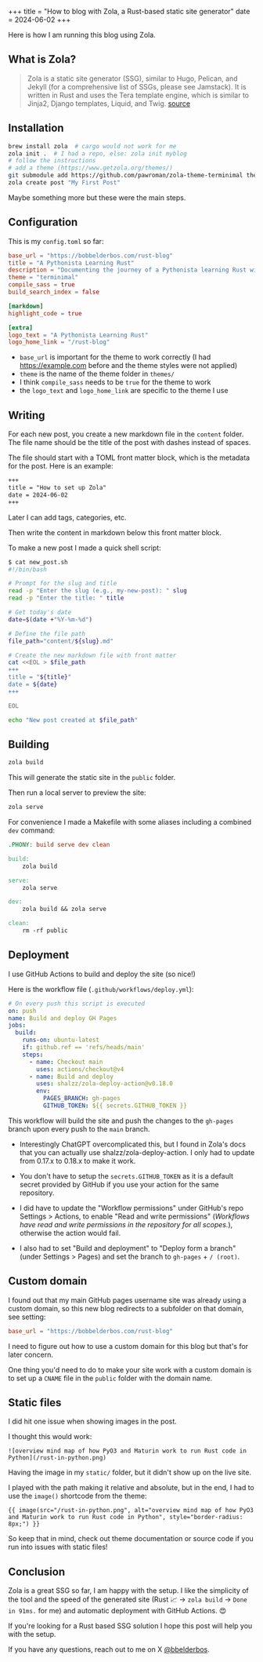 +++
title = "How to blog with Zola, a Rust-based static site generator"
date = 2024-06-02
+++

Here is how I am running this blog using Zola.

## What is Zola?

> Zola is a static site generator (SSG), similar to Hugo, Pelican, and Jekyll (for a comprehensive list of SSGs, please see Jamstack). It is written in Rust and uses the Tera template engine, which is similar to Jinja2, Django templates, Liquid, and Twig. [source](https://www.getzola.org/documentation/getting-started/overview/#markdown-content)

## Installation

```bash
brew install zola  # cargo would not work for me
zola init .  # I had a repo, else: zola init myblog
# follow the instructions
# add a theme (https://www.getzola.org/themes/)
git submodule add https://github.com/pawroman/zola-theme-terminimal themes/terminimal
zola create post "My First Post"
```

Maybe something more but these were the main steps.

## Configuration

This is my `config.toml` so far:

```toml
base_url = "https://bobbelderbos.com/rust-blog"
title = "A Pythonista Learning Rust"
description = "Documenting the journey of a Pythonista learning Rust with bite-sized posts."
theme = "terminimal"
compile_sass = true
build_search_index = false

[markdown]
highlight_code = true

[extra]
logo_text = "A Pythonista Learning Rust"
logo_home_link = "/rust-blog"
```

- `base_url` is important for the theme to work correctly (I had https://example.com before and the theme styles were not applied)
- `theme` is the name of the theme folder in `themes/`
- I think `compile_sass` needs to be `true` for the theme to work
- the `logo_text` and `logo_home_link` are specific to the theme I use

## Writing

For each new post, you create a new markdown file in the `content` folder. The file name should be the title of the post with dashes instead of spaces.

The file should start with a TOML front matter block, which is the metadata for the post. Here is an example:

```markdown
+++
title = "How to set up Zola"
date = 2024-06-02
+++
```

Later I can add tags, categories, etc.

Then write the content in markdown below this front matter block.

To make a new post I made a quick shell script:

```bash
$ cat new_post.sh
#!/bin/bash

# Prompt for the slug and title
read -p "Enter the slug (e.g., my-new-post): " slug
read -p "Enter the title: " title

# Get today's date
date=$(date +"%Y-%m-%d")

# Define the file path
file_path="content/${slug}.md"

# Create the new markdown file with front matter
cat <<EOL > $file_path
+++
title = "${title}"
date = ${date}
+++

EOL

echo "New post created at $file_path"
```

## Building

```bash
zola build
```

This will generate the static site in the `public` folder.

Then run a local server to preview the site:

```bash
zola serve
```

For convenience I made a Makefile with some aliases including a combined `dev` command:

```makefile
.PHONY: build serve dev clean

build:
	zola build

serve:
	zola serve

dev:
	zola build && zola serve

clean:
	rm -rf public
```

## Deployment

I use GitHub Actions to build and deploy the site (so nice!)

Here is the workflow file (`.github/workflows/deploy.yml`):

```yaml
# On every push this script is executed
on: push
name: Build and deploy GH Pages
jobs:
  build:
    runs-on: ubuntu-latest
    if: github.ref == 'refs/heads/main'
    steps:
      - name: Checkout main
        uses: actions/checkout@v4
      - name: Build and deploy
        uses: shalzz/zola-deploy-action@v0.18.0
        env:
          PAGES_BRANCH: gh-pages
          GITHUB_TOKEN: ${{ secrets.GITHUB_TOKEN }}
```

This workflow will build the site and push the changes to the `gh-pages` branch upon every push to the `main` branch.

- Interestingly ChatGPT overcomplicated this, but I found in Zola's docs that you can actually use shalzz/zola-deploy-action. I only had to update from 0.17.x to 0.18.x to make it work.

- You don't have to setup the `secrets.GITHUB_TOKEN` as it is a default secret provided by GitHub if you use your action for the same repository.

- I did have to update the "Workflow permissions" under GitHub's repo Settings > Actions, to enable "Read and write permissions" (_Workflows have read and write permissions in the repository for all scopes._), otherwise the action would fail.

- I also had to set "Build and deployment" to "Deploy form a branch" (under Settings > Pages) and set the branch to `gh-pages` + `/ (root)`.

## Custom domain

I found out that my main GitHub pages username site was already using a custom domain, so this new blog redirects to a subfolder on that domain, see setting:

```toml
base_url = "https://bobbelderbos.com/rust-blog"
```

I need to figure out how to use a custom domain for this blog but that's for later concern.

One thing you'd need to do to make your site work with a custom domain is to set up a `CNAME` file in the `public` folder with the domain name.

## Static files

I did hit one issue when showing images in the post.

I thought this would work:

```
![overview mind map of how PyO3 and Maturin work to run Rust code in Python](/rust-in-python.png)
```

Having the image in my `static/` folder, but it didn't show up on the live site.

I played with the path making it relative and absolute, but in the end, I had to use the `image()` shortcode from the theme:

```
{{ image(src="/rust-in-python.png", alt="overview mind map of how PyO3 and Maturin work to run Rust code in Python", style="border-radius: 8px;") }}
```

So keep that in mind, check out theme documentation or source code if you run into issues with static files!

## Conclusion

Zola is a great SSG so far, I am happy with the setup. I like the simplicity of the tool and the speed of the generated site (Rust 📈 -> `zola build` -> `Done in 91ms.` for me) and automatic deployment with GitHub Actions. 😍

If you're looking for a Rust based SSG solution I hope this post will help you with the setup.

If you have any questions, reach out to me on X [@bbelderbos](https://x.com/bbelderbos).
